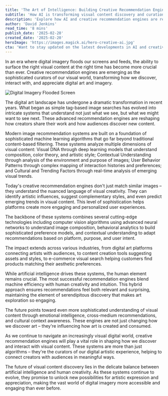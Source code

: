 ```yaml
---
title: 'The Art of Intelligence: Building Creative Recommendation Engines for Visual Content Curation'
subtitle: 'How AI is transforming visual content discovery and curation'
description: 'Explore how AI and creative recommendation engines are revolutionizing visual content discovery. Learn how these sophisticated systems analyze imagery dimensions to provide personalized recommendations and connect creators with audiences.'
author: 'David Jenkins'
read_time: '8 mins'
publish_date: '2025-02-20'
created_date: '2025-02-20'
heroImage: 'https://images.magick.ai/hero-creative-ai.jpg'
cta: 'Want to stay updated on the latest developments in AI and creative technology? Follow us on LinkedIn for exclusive insights and join a community of forward-thinking professionals shaping the future of visual content discovery.'
---
```


In an era where digital imagery floods our screens and feeds, the ability to surface the right visual content at the right time has become more crucial than ever. Creative recommendation engines are emerging as the sophisticated curators of our visual world, transforming how we discover, interact with, and appreciate digital art and imagery.

![Digital Imagery Flooded Screen](https://images.magick.ai/hero-creative-ai.jpg)

The digital art landscape has undergone a dramatic transformation in recent years. What began as simple tag-based image searches has evolved into intricate systems that understand not just what we see, but what we might want to see next. These advanced recommendation engines are reshaping how creators share their work and how audiences discover new content.

Modern image recommendation systems are built on a foundation of sophisticated machine learning algorithms that go far beyond traditional content-based filtering. These systems analyze multiple dimensions of visual content: Visual DNA through deep learning models that understand composition, color theory, and artistic style; Contextual Understanding through analysis of the environment and purpose of images; User Behavior Patterns through complex mapping of interaction histories and preferences; and Cultural and Trending Factors through real-time analysis of emerging visual trends.

Today's creative recommendation engines don't just match similar images – they understand the nuanced language of visual creativity. They can identify artistic influences, suggest complementary styles, and even predict emerging trends in visual content. This level of sophistication helps platforms create more engaging and personalized user experiences.

The backbone of these systems combines several cutting-edge technologies including computer vision algorithms using advanced neural networks to understand image composition, behavioral analytics to build sophisticated preference models, and contextual understanding to adapt recommendations based on platform, purpose, and user intent.

The impact extends across various industries, from digital art platforms connecting artists with audiences, to content creation tools suggesting assets and styles, to e-commerce visual search helping customers find products matching their aesthetic preferences.

While artificial intelligence drives these systems, the human element remains crucial. The most successful recommendation engines blend machine efficiency with human creativity and intuition. This hybrid approach ensures recommendations feel both relevant and surprising, maintaining the element of serendipitous discovery that makes art exploration so engaging.

The future points toward even more sophisticated understanding of visual content through emotional intelligence, cross-medium recommendations, and cultural context awareness. These engines are not just changing how we discover art – they're influencing how art is created and consumed.

As we continue to navigate an increasingly visual digital world, creative recommendation engines will play a vital role in shaping how we discover and interact with visual content. These systems are more than just algorithms – they're the curators of our digital artistic experience, helping to connect creators with audiences in meaningful ways.

The future of visual content discovery lies in the delicate balance between artificial intelligence and human creativity. As these systems continue to evolve, they promise to unlock new possibilities for artistic expression and appreciation, making the vast world of digital imagery more accessible and engaging than ever before.